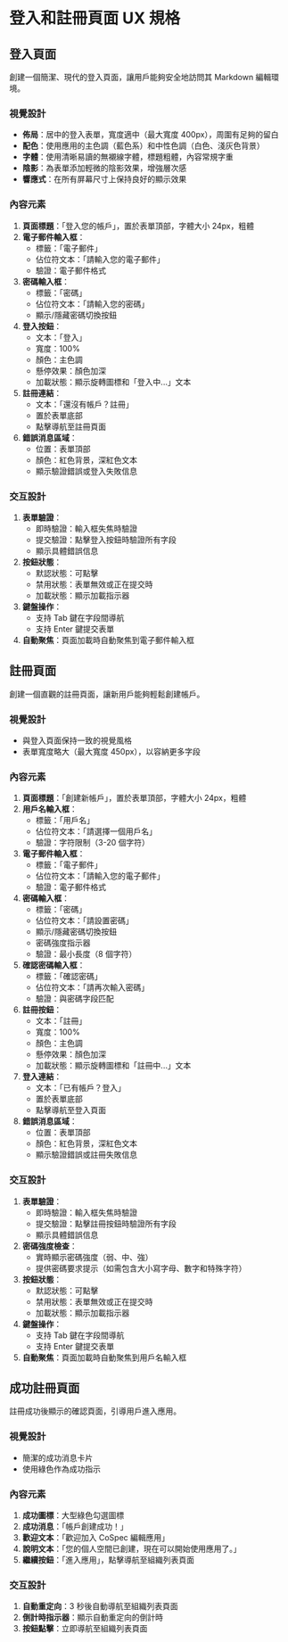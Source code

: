 # 登入和註冊頁面 UX 規格

## 登入頁面

創建一個簡潔、現代的登入頁面，讓用戶能夠安全地訪問其 Markdown 編輯環境。

### 視覺設計

- **佈局**：居中的登入表單，寬度適中（最大寬度 400px），周圍有足夠的留白
- **配色**：使用應用的主色調（藍色系）和中性色調（白色、淺灰色背景）
- **字體**：使用清晰易讀的無襯線字體，標題粗體，內容常規字重
- **陰影**：為表單添加輕微的陰影效果，增強層次感
- **響應式**：在所有屏幕尺寸上保持良好的顯示效果

### 內容元素

1. **頁面標題**：「登入您的帳戶」，置於表單頂部，字體大小 24px，粗體
2. **電子郵件輸入框**：
   - 標籤：「電子郵件」
   - 佔位符文本：「請輸入您的電子郵件」
   - 驗證：電子郵件格式
3. **密碼輸入框**：
   - 標籤：「密碼」
   - 佔位符文本：「請輸入您的密碼」
   - 顯示/隱藏密碼切換按鈕
4. **登入按鈕**：
   - 文本：「登入」
   - 寬度：100%
   - 顏色：主色調
   - 懸停效果：顏色加深
   - 加載狀態：顯示旋轉圖標和「登入中...」文本
5. **註冊連結**：
   - 文本：「還沒有帳戶？註冊」
   - 置於表單底部
   - 點擊導航至註冊頁面
6. **錯誤消息區域**：
   - 位置：表單頂部
   - 顏色：紅色背景，深紅色文本
   - 顯示驗證錯誤或登入失敗信息

### 交互設計

1. **表單驗證**：
   - 即時驗證：輸入框失焦時驗證
   - 提交驗證：點擊登入按鈕時驗證所有字段
   - 顯示具體錯誤信息
2. **按鈕狀態**：
   - 默認狀態：可點擊
   - 禁用狀態：表單無效或正在提交時
   - 加載狀態：顯示加載指示器
3. **鍵盤操作**：
   - 支持 Tab 鍵在字段間導航
   - 支持 Enter 鍵提交表單
4. **自動聚焦**：頁面加載時自動聚焦到電子郵件輸入框

## 註冊頁面

創建一個直觀的註冊頁面，讓新用戶能夠輕鬆創建帳戶。

### 視覺設計

- 與登入頁面保持一致的視覺風格
- 表單寬度略大（最大寬度 450px），以容納更多字段

### 內容元素

1. **頁面標題**：「創建新帳戶」，置於表單頂部，字體大小 24px，粗體
2. **用戶名輸入框**：
   - 標籤：「用戶名」
   - 佔位符文本：「請選擇一個用戶名」
   - 驗證：字符限制（3-20 個字符）
3. **電子郵件輸入框**：
   - 標籤：「電子郵件」
   - 佔位符文本：「請輸入您的電子郵件」
   - 驗證：電子郵件格式
4. **密碼輸入框**：
   - 標籤：「密碼」
   - 佔位符文本：「請設置密碼」
   - 顯示/隱藏密碼切換按鈕
   - 密碼強度指示器
   - 驗證：最小長度（8 個字符）
5. **確認密碼輸入框**：
   - 標籤：「確認密碼」
   - 佔位符文本：「請再次輸入密碼」
   - 驗證：與密碼字段匹配
6. **註冊按鈕**：
   - 文本：「註冊」
   - 寬度：100%
   - 顏色：主色調
   - 懸停效果：顏色加深
   - 加載狀態：顯示旋轉圖標和「註冊中...」文本
7. **登入連結**：
   - 文本：「已有帳戶？登入」
   - 置於表單底部
   - 點擊導航至登入頁面
8. **錯誤消息區域**：
   - 位置：表單頂部
   - 顏色：紅色背景，深紅色文本
   - 顯示驗證錯誤或註冊失敗信息

### 交互設計

1. **表單驗證**：
   - 即時驗證：輸入框失焦時驗證
   - 提交驗證：點擊註冊按鈕時驗證所有字段
   - 顯示具體錯誤信息
2. **密碼強度檢查**：
   - 實時顯示密碼強度（弱、中、強）
   - 提供密碼要求提示（如需包含大小寫字母、數字和特殊字符）
3. **按鈕狀態**：
   - 默認狀態：可點擊
   - 禁用狀態：表單無效或正在提交時
   - 加載狀態：顯示加載指示器
4. **鍵盤操作**：
   - 支持 Tab 鍵在字段間導航
   - 支持 Enter 鍵提交表單
5. **自動聚焦**：頁面加載時自動聚焦到用戶名輸入框

## 成功註冊頁面

註冊成功後顯示的確認頁面，引導用戶進入應用。

### 視覺設計

- 簡潔的成功消息卡片
- 使用綠色作為成功指示

### 內容元素

1. **成功圖標**：大型綠色勾選圖標
2. **成功消息**：「帳戶創建成功！」
3. **歡迎文本**：「歡迎加入 CoSpec 編輯應用」
4. **說明文本**：「您的個人空間已創建，現在可以開始使用應用了。」
5. **繼續按鈕**：「進入應用」，點擊導航至組織列表頁面

### 交互設計

1. **自動重定向**：3 秒後自動導航至組織列表頁面
2. **倒計時指示器**：顯示自動重定向的倒計時
3. **按鈕點擊**：立即導航至組織列表頁面
